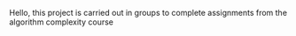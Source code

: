 Hello, this project is carried out in groups to complete assignments from the algorithm complexity course
